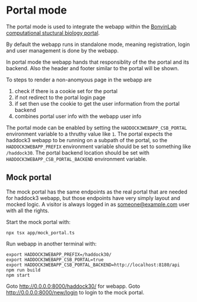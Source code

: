 # Portal mode

The portal mode is used to integrate the webapp within the [BonvinLab computational stuctural biology portal](https://www.bonvinlab.org/).

By default the webapp runs in standalone mode, meaning registration, login and user management is done by the webapp.

In portal mode the webapp hands that responsiblity of the the portal and its backend.
Also the header and footer similar to the portal will be shown.

To steps to render a non-anomyous page in the webapp are

1. check if there is a cookie set for the portal
2. if not redirect to the portal login page
3. if set then use the cookie to get the user information from the portal backend
4. combines portal user info with the webapp user info

The portal mode can be enabled by setting the `HADDOCK3WEBAPP_CSB_PORTAL` environment variable to a thruthy value like `1`.
The portal expects the haddock3 webapp to be running on a subpath of the portal, so the `HADDOCK3WEBAPP_PREFIX` environment variable should be set to something like `/haddock30`. The portal backend location should be set with `HADDOCK3WEBAPP_CSB_PORTAL_BACKEND` environment variable.

## Mock portal

The mock portal has the same endpoints as the real portal that are needed for haddock3 webapp, but those endpoints have very simply layout and mocked logic. A visitor is always logged in as someone@example.com user with all the rights.

Start the mock portal with:

```shell
npx tsx app/mock_portal.ts
```

Run webapp in another terminal with:

```shell
export HADDOCK3WEBAPP_PREFIX=/haddock30/
export HADDOCK3WEBAPP_CSB_PORTAL=true
export HADDOCK3WEBAPP_CSB_PORTAL_BACKEND=http://localhost:8180/api
npm run build
npm start
```

Goto http://0.0.0.0:8000/haddock30/ for webapp.
Goto http://0.0.0.0:8000/new/login to login to the mock portal.
